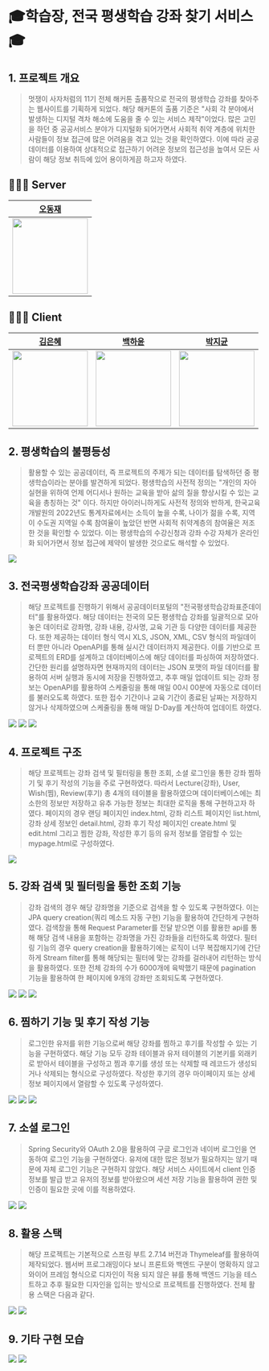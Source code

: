 # :mortar_board:학습장, 전국 평생학습 강좌 찾기 서비스:mortar_board:

## 1. 프로젝트 개요
> 멋쟁이 사자처럼의 11기 전체 해커톤 출품작으로 전국의 평생학습 강좌를 찾아주는 웹사이트를 기획하게 되었다. 해당 해커톤의 출품 기준은 "사회 각 분야에서 발생하는 디지털 격차 해소에 도움을 줄 수 있는 서비스 제작"이었다. 많은 고민을 하던 중 공공서비스 분야가 디지털화 되어가면서 사회적 취약 계층에 위치한 사람들이 정보 접근에 많은 어려움을 겪고 있는 것을 확인하였다. 이에 따라 공공데이터를 이용하여 상대적으로 접근하기 어려운 정보의 접근성을 높여서 모든 사람이 해당 정보 취득에 있어 용이하게끔 하고자 하였다.
## 👩🏻‍💻 Server
| [오동재](https://github.com/djdongjae) |
|:---:|
| <img src="https://github.com/djdongjae.png" width="150"> |
## 👩🏻‍💻 Client
| [김은혜](https://github.com/gracekim527) | [백하윤](https://github.com/hayoon07) | [박지균](https://github.com/jivirus) |
|:---:|:---:|:---:|
| <img src="https://github.com/gracekim527.png" width="150"> | <img src="https://github.com/hayoon07.png" width="150"> | <img src="https://github.com/jivirus.png" width="150"> |

## 2. 평생학습의 불평등성
> 활용할 수 있는 공공데이터, 즉 프로젝트의 주제가 되는 데이터를 탐색하던 중 평생학습이라는 분야를 발견하게 되었다. 평생학습의 사전적 정의는 "개인의 자아실현을 위하여 언제 어디서나 원하는 교육을 받아 삶의 질을 향상시킬 수 있는 교육을 총칭하는 것" 이다. 하지만 아이러니하게도 사전적 정의와 반하게, 한국교육개발원의 2022년도 통계자료에서는 소득이 높을 수록, 나이가 젊을 수록, 지역이 수도권 지역일 수록 참여율이 높았던 반면 사회적 취약계층의 참여율은 저조한 것을 확인할 수 있었다. 이는 평생학습의 수강신청과 강좌 수강 자체가 온라인화 되어가면서 정보 접근에 제약이 발생한 것으로도 해석할 수 있었다.
<img src="https://github.com/LikeLion-11th-SKHU/hakSeubJang-BE/assets/93889207/373df7be-040e-4038-869d-fcf11667ba00">

## 3. 전국평생학습강좌 공공데이터
> 해당 프로젝트를 진행하기 위해서 공공데이터포털의 "전국평생학습강좌표준데이터"를 활용하였다. 해당 데이터는 전국의 모든 평생학습 강좌를 일괄적으로 모아 놓은 데이터로 강좌명, 강좌 내용, 강사명, 교육 기관 등 다양한 데이터를 제공한다. 또한 제공하는 데이터 형식 역시 XLS, JSON, XML, CSV 형식의 파일데이터 뿐만 아니라 OpenAPI를 통해 실시간 데이터까지 제공한다. 이를 기반으로 프로젝트의 ERD를 설계하고 데이터베이스에 해당 데이터를 파싱하여 저장하였다. 간단한 원리를 설명하자면 현재까지의 데이터는 JSON 포맷의 파일 데이터를 활용하여 서버 실행과 동시에 저장을 진행하였고, 추후 매일 업데이트 되는 강좌 정보는 OpenAPI를 활용하여 스케줄링을 통해 매일 00시 00분에 자동으로 데이터를 불러오도록 하였다. 또한 접수 기간이나 교육 기간이 종료된 날짜는 저장하지 않거나 삭제하였으며 스케줄링을 통해 매일 D-Day를 계산하여 업데이트 하였다.
<img src="https://github.com/LikeLion-11th-SKHU/hakSeubJang-BE/assets/93889207/67f42a21-968b-424d-963f-5937f49e112b">
<img src="https://github.com/LikeLion-11th-SKHU/hakSeubJang-BE/assets/93889207/16ed59f6-8116-4ba2-be5f-9ff36395a2f0">
<img src="https://github.com/LikeLion-11th-SKHU/hakSeubJang-BE/assets/93889207/bdb9fabd-2789-43fd-a6ac-3176b255434d">

## 4. 프로젝트 구조
> 해당 프로젝트는 강좌 검색 및 필터링을 통한 조회, 소셜 로그인을 통한 강좌 찜하기 및 후기 작성의 기능을 주로 구현하였다. 따라서 Lecture(강좌), User, Wish(찜), Review(후기) 총 4개의 테이블을 활용하였으며 데이터베이스에는 최소한의 정보만 저장하고 유추 가능한 정보는 최대한 로직을 통해 구현하고자 하였다. 페이지의 경우 랜딩 페이지인 index.html, 강좌 리스트 페이지인 list.html, 강좌 상세 정보인 detail.html, 강좌 후기 작성 페이지인 create.html 및 edit.html 그리고 찜한 강좌, 작성한 후기 등의 유저 정보를 열람할 수 있는 mypage.html로 구성하였다.
<img src="https://github.com/LikeLion-11th-SKHU/hakSeubJang-BE/assets/93889207/298b4a11-2db3-437b-a714-ef4cbe646a78">

## 5. 강좌 검색 및 필터링을 통한 조회 기능
> 강좌 검색의 경우 해당 강좌명을 기준으로 검색을 할 수 있도록 구현하였다. 이는 JPA query creation(쿼리 메소드 자동 구현) 기능을 활용하여 간단하게 구현하였다. 검색창을 통해 Request Parameter를 전달 받으면 이를 활용한 api를 통해 해당 검색 내용을 포함하는 강좌명을 가진 강좌들을 리턴하도록 하였다. 필터링 기능의 경우 query creation을 활용하기에는 로직이 너무 복잡해지기에 간단하게 Stream filter를 통해 해당되는 필터에 맞는 강좌를 걸러내어 리턴하는 방식을 활용하였다. 또한 전체 강좌의 수가 6000개에 육박했기 때문에 pagination 기능을 활용하여 한 페이지에 9개의 강좌만 조회되도록 구현하였다.
<img src="https://github.com/LikeLion-11th-SKHU/hakSeubJang-BE/assets/93889207/e21c7aea-0b6f-406d-9b7d-4f6af4ca343c">
<img src="https://github.com/LikeLion-11th-SKHU/hakSeubJang-BE/assets/93889207/95360bf1-8f78-4ca7-9b5b-ceaab2062611">
<img src="https://github.com/LikeLion-11th-SKHU/hakSeubJang-BE/assets/93889207/6c2cddfc-cdd2-4533-9582-201b990c4674">

## 6. 찜하기 기능 및 후기 작성 기능
> 로그인한 유저를 위한 기능으로써 해당 강좌를 찜하고 후기를 작성할 수 있는 기능을 구현하였다. 해당 기능 모두 강좌 테이블과 유저 테이블의 기본키를 외래키로 받아서 테이블을 구성하고 찜과 후기를 생성 또는 삭제할 때 레코드가 생성되거나 삭제되는 형식으로 구성하였다. 작성한 후기의 경우 마이페이지 또는 상세 정보 페이지에서 열람할 수 있도록 구성하였다.
<img src="https://github.com/LikeLion-11th-SKHU/hakSeubJang-BE/assets/93889207/79047609-5741-4e6e-a2dc-de351742ce26">
<img src="https://github.com/LikeLion-11th-SKHU/hakSeubJang-BE/assets/93889207/58996230-43e3-4f09-8774-4a0d06ba7ea3">
<img src="https://github.com/LikeLion-11th-SKHU/hakSeubJang-BE/assets/93889207/2c5945e3-4bce-452f-a12c-2402252f7196">

## 7. 소셜 로그인
> Spring Security와 OAuth 2.0을 활용하여 구글 로그인과 네이버 로그인을 연동하여 로그인 기능을 구현하였다. 유저에 대한 많은 정보가 필요하지는 않기 때문에 자체 로그인 기능은 구현하지 않았다. 해당 서비스 사이트에서 client 인증 정보를 발급 받고 유저의 정보를 받아왔으며 세션 저장 기능을 활용하여 권한 및 인증이 필요한 곳에 이를 적용하였다.
<img src="https://github.com/LikeLion-11th-SKHU/hakSeubJang-BE/assets/93889207/0e188551-65d6-406c-859a-a3ff4c614be2">
<img src="https://github.com/LikeLion-11th-SKHU/hakSeubJang-BE/assets/93889207/ac917e3f-d39f-4572-999a-e4acd0c12df5">

## 8. 활용 스택
> 해당 프로젝트는 기본적으로 스프링 부트 2.7.14 버전과 Thymeleaf를 활용하여 제작되었다. 웹서버 프로그래밍이다 보니 프론트와 백엔드 구분이 명확하지 않고 와이어 프레임 형식으로 디자인이 적용 되지 않은 뷰를 통해 백엔드 기능을 테스트하고 추후 필요한 디자인을 입히는 방식으로 프로젝트를 진행하였다. 전체 활용 스택은 다음과 같다.
<img src="https://github.com/LikeLion-11th-SKHU/hakSeubJang-BE/assets/93889207/f4578ea3-3ca0-49b6-bbe2-0f350943536c">
<img src="https://github.com/LikeLion-11th-SKHU/hakSeubJang-BE/assets/93889207/5a2493d4-78ea-4bdf-bc67-b88222ab7753">

## 9. 기타 구현 모습
<img src="https://github.com/LikeLion-11th-SKHU/hakSeubJang-BE/assets/93889207/a43ffe47-2495-4842-a9f8-8c120015d7f2">
<img src="https://github.com/LikeLion-11th-SKHU/hakSeubJang-BE/assets/93889207/308e93dd-11a5-45c8-a4ac-0dd38e0d0bd6">

